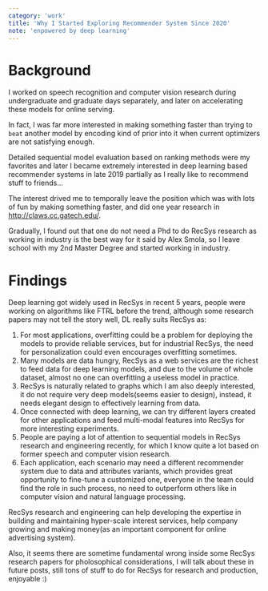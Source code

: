 ```yaml
---
category: 'work'
title: 'Why I Started Exploring Recommender System Since 2020'
note: 'enpowered by deep learning'
---
```


# Background

I worked on speech recognition and computer vision research during undergraduate and graduate days separately, and later on accelerating these models for online serving.

In fact, I was far more interested in making something faster than trying to `beat` another model by encoding kind of prior into it when current optimizers are not satisfying enough.

Detailed sequential model evaluation based on ranking methods were my favorites and later I became extremely interested in deep learning based recommender systems in late 2019 partially as I really like to recommend stuff to friends...

The interest drived me to temporally leave the position which was with lots of fun by making something faster, and did one year research in http://claws.cc.gatech.edu/.

Gradually, I found out that one do not need a Phd to do RecSys research as working in industry is the best way for it said by Alex Smola, so I leave school with my 2nd Master Degree and started working in industry.

# Findings

Deep learning got widely used in RecSys in recent 5 years, people were working on algorithms like FTRL before the trend, although some research papers may not tell the story well, DL really suits RecSys as:

1. For most applications, overfitting could be a problem for deploying the models to provide reliable services, but for industrial RecSys, the need for personalization could even encourages overfitting sometimes.
2. Many models are data hungry, RecSys as a web services are the richest to feed data for deep learning models, and due to the volume of whole dataset, almost no one can overfitting a useless model in practice.
3. RecSys is naturally related to graphs which I am also deeply interested, it do not require very deep models(seems easier to design), instead, it needs elegant design to effectively learning from data.
4. Once connected with deep learning, we can try different layers created for other applications and feed multi-modal features into RecSys for more interesting experiments.
5. People are paying a lot of attention to sequential models in RecSys research and engineering recently, for which I know quite a lot based on former speech and computer vision research.
6. Each application, each scenario may need a different recommender system due to data and attributes variants, which provides great opportunity to fine-tune a customized one, everyone in the team could find the role in such process, no need to outperform others like in computer vision and natural language processing.

RecSys research and engineering can help developing the expertise in building and maintaining hyper-scale interest services, help company growing and making money(as an important component for online advertising system).

Also, it seems there are sometime fundamental wrong inside some RecSys research papers for pholosophical considerations, I will talk about these in future posts, still tons of stuff to do for RecSys for research and production, enjoyable :)
